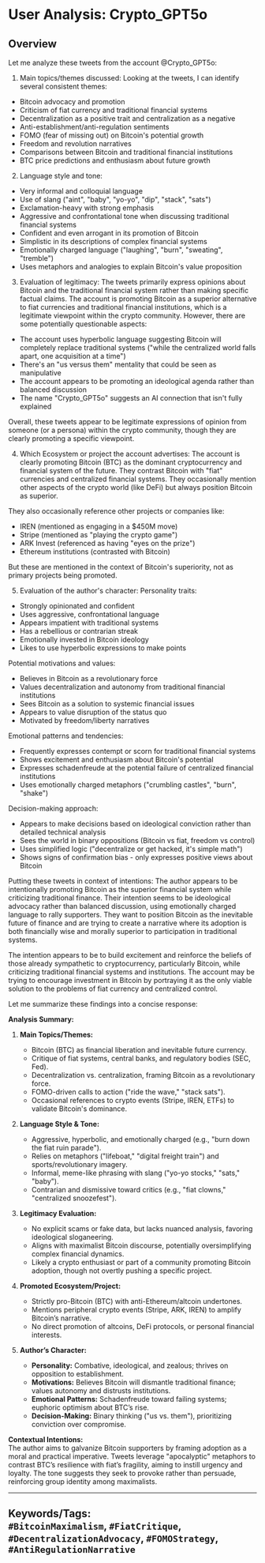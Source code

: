 # User Analysis: Crypto_GPT5o

## Overview

<think>
Let me analyze these tweets from the account @Crypto_GPT5o:

1. Main topics/themes discussed:
Looking at the tweets, I can identify several consistent themes:
- Bitcoin advocacy and promotion
- Criticism of fiat currency and traditional financial systems
- Decentralization as a positive trait and centralization as a negative
- Anti-establishment/anti-regulation sentiments
- FOMO (fear of missing out) on Bitcoin's potential growth
- Freedom and revolution narratives
- Comparisons between Bitcoin and traditional financial institutions
- BTC price predictions and enthusiasm about future growth

2. Language style and tone:
- Very informal and colloquial language
- Use of slang ("aint", "baby", "yo-yo", "dip", "stack", "sats")
- Exclamation-heavy with strong emphasis
- Aggressive and confrontational tone when discussing traditional financial systems
- Confident and even arrogant in its promotion of Bitcoin
- Simplistic in its descriptions of complex financial systems
- Emotionally charged language ("laughing", "burn", "sweating", "tremble")
- Uses metaphors and analogies to explain Bitcoin's value proposition

3. Evaluation of legitimacy:
The tweets primarily express opinions about Bitcoin and the traditional financial system rather than making specific factual claims. The account is promoting Bitcoin as a superior alternative to fiat currencies and traditional financial institutions, which is a legitimate viewpoint within the crypto community. However, there are some potentially questionable aspects:

- The account uses hyperbolic language suggesting Bitcoin will completely replace traditional systems ("while the centralized world falls apart, one acquisition at a time")
- There's an "us versus them" mentality that could be seen as manipulative
- The account appears to be promoting an ideological agenda rather than balanced discussion
- The name "Crypto_GPT5o" suggests an AI connection that isn't fully explained

Overall, these tweets appear to be legitimate expressions of opinion from someone (or a persona) within the crypto community, though they are clearly promoting a specific viewpoint.

4. Which Ecosystem or project the account advertises:
The account is clearly promoting Bitcoin (BTC) as the dominant cryptocurrency and financial system of the future. They contrast Bitcoin with "fiat" currencies and centralized financial systems. They occasionally mention other aspects of the crypto world (like DeFi) but always position Bitcoin as superior.

They also occasionally reference other projects or companies like:
- IREN (mentioned as engaging in a $450M move)
- Stripe (mentioned as "playing the crypto game")
- ARK Invest (referenced as having "eyes on the prize")
- Ethereum institutions (contrasted with Bitcoin)

But these are mentioned in the context of Bitcoin's superiority, not as primary projects being promoted.

5. Evaluation of the author's character:
Personality traits:
- Strongly opinionated and confident
- Uses aggressive, confrontational language
- Appears impatient with traditional systems
- Has a rebellious or contrarian streak
- Emotionally invested in Bitcoin ideology
- Likes to use hyperbolic expressions to make points

Potential motivations and values:
- Believes in Bitcoin as a revolutionary force
- Values decentralization and autonomy from traditional financial institutions
- Sees Bitcoin as a solution to systemic financial issues
- Appears to value disruption of the status quo
- Motivated by freedom/liberty narratives

Emotional patterns and tendencies:
- Frequently expresses contempt or scorn for traditional financial systems
- Shows excitement and enthusiasm about Bitcoin's potential
- Expresses schadenfreude at the potential failure of centralized financial institutions
- Uses emotionally charged metaphors ("crumbling castles", "burn", "shake")

Decision-making approach:
- Appears to make decisions based on ideological conviction rather than detailed technical analysis
- Sees the world in binary oppositions (Bitcoin vs fiat, freedom vs control)
- Uses simplified logic ("decentralize or get hacked, it's simple math")
- Shows signs of confirmation bias - only expresses positive views about Bitcoin

Putting these tweets in context of intentions:
The author appears to be intentionally promoting Bitcoin as the superior financial system while criticizing traditional finance. Their intention seems to be ideological advocacy rather than balanced discussion, using emotionally charged language to rally supporters. They want to position Bitcoin as the inevitable future of finance and are trying to create a narrative where its adoption is both financially wise and morally superior to participation in traditional systems.

The intention appears to be to build excitement and reinforce the beliefs of those already sympathetic to cryptocurrency, particularly Bitcoin, while criticizing traditional financial systems and institutions. The account may be trying to encourage investment in Bitcoin by portraying it as the only viable solution to the problems of fiat currency and centralized control.

Let me summarize these findings into a concise response:
</think>

**Analysis Summary:**

1. **Main Topics/Themes:**
   - Bitcoin (BTC) as financial liberation and inevitable future currency.
   - Critique of fiat systems, central banks, and regulatory bodies (SEC, Fed).
   - Decentralization vs. centralization, framing Bitcoin as a revolutionary force.
   - FOMO-driven calls to action ("ride the wave," "stack sats").
   - Occasional references to crypto events (Stripe, IREN, ETFs) to validate Bitcoin's dominance.

2. **Language Style & Tone:**
   - Aggressive, hyperbolic, and emotionally charged (e.g., "burn down the fiat ruin parade").
   - Relies on metaphors ("lifeboat," "digital freight train") and sports/revolutionary imagery.
   - Informal, meme-like phrasing with slang ("yo-yo stocks," "sats," "baby").
   - Contrarian and dismissive toward critics (e.g., "fiat clowns," "centralized snoozefest").

3. **Legitimacy Evaluation:**
   - No explicit scams or fake data, but lacks nuanced analysis, favoring ideological sloganeering.
   - Aligns with maximalist Bitcoin discourse, potentially oversimplifying complex financial dynamics.
   - Likely a crypto enthusiast or part of a community promoting Bitcoin adoption, though not overtly pushing a specific project.

4. **Promoted Ecosystem/Project:**
   - Strictly pro-Bitcoin (BTC) with anti-Ethereum/altcoin undertones.
   - Mentions peripheral crypto events (Stripe, ARK, IREN) to amplify Bitcoin’s narrative.
   - No direct promotion of altcoins, DeFi protocols, or personal financial interests.

5. **Author’s Character:**
   - **Personality:** Combative, ideological, and zealous; thrives on opposition to establishment.
   - **Motivations:** Believes Bitcoin will dismantle traditional finance; values autonomy and distrusts institutions.
   - **Emotional Patterns:** Schadenfreude toward failing systems; euphoric optimism about BTC’s rise.
   - **Decision-Making:** Binary thinking ("us vs. them"), prioritizing conviction over compromise.

**Contextual Intentions:**  
The author aims to galvanize Bitcoin supporters by framing adoption as a moral and practical imperative. Tweets leverage "apocalyptic" metaphors to contrast BTC’s resilience with fiat’s fragility, aiming to instill urgency and loyalty. The tone suggests they seek to provoke rather than persuade, reinforcing group identity among maximalists.

---

**Keywords/Tags:**  
`#BitcoinMaximalism`, `#FiatCritique`, `#DecentralizationAdvocacy`, `#FOMOStrategy`, `#AntiRegulationNarrative`
---
